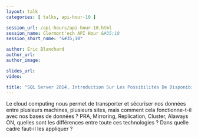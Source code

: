 ```yaml
---
layout: talk
categories: [ talks, api-hour-10 ]

session_url: /api-hours/api-hour-10.html
session_name: Clermont'ech API Hour &#35;10
session_short_name: "&#35;10"

author: Eric Blanchard
author_url:
author_image:

slides_url:
video:

title: "SQL Server 2014, Introduction Sur Les Possibilités De Disponibilité Et De Réplication Des Données"
---
```


Le cloud computing nous permet de transporter et sécuriser nos données entre
plusieurs machines, plusieurs sites, mais comment cela fonctionne-t-il avec nos
bases de données ? PRA, Mirroring, Replication, Cluster, Alaways ON, quelles sont
les différences entre toute ces technologies ? Dans quelle cadre faut-il les
appliquer ?
